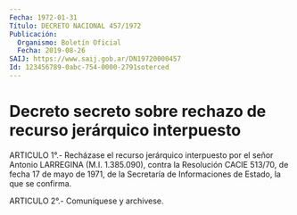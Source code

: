 ```yaml
---
Fecha: 1972-01-31
Título: DECRETO NACIONAL 457/1972
Publicación:
  Organismo: Boletín Oficial
  Fecha: 2019-08-26
SAIJ: https://www.saij.gob.ar/DN19720000457
Id: 123456789-0abc-754-0000-2791soterced
---
```

# Decreto secreto sobre rechazo de recurso jerárquico interpuesto

<a id="1"></a>
ARTICULO 1°.- Recházase el recurso jerárquico interpuesto por el señor Antonio LARREGINA (M.I. 1.385.090), contra la Resolución CACIE 513/70, de fecha 17 de mayo de 1971, de la Secretaría de Informaciones de Estado, la que se confirma.

<a id="2"></a>
ARTICULO 2°.- Comuníquese y archivese.